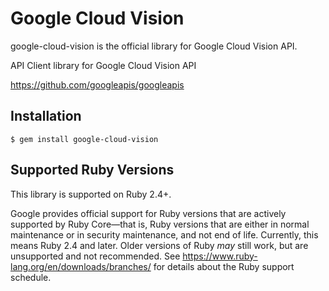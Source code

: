 # Google Cloud Vision

google-cloud-vision is the official library for Google Cloud Vision API.

API Client library for Google Cloud Vision API

https://github.com/googleapis/googleapis

## Installation

```
$ gem install google-cloud-vision
```

## Supported Ruby Versions

This library is supported on Ruby 2.4+.

Google provides official support for Ruby versions that are actively supported
by Ruby Core—that is, Ruby versions that are either in normal maintenance or
in security maintenance, and not end of life. Currently, this means Ruby 2.4
and later. Older versions of Ruby _may_ still work, but are unsupported and not
recommended. See https://www.ruby-lang.org/en/downloads/branches/ for details
about the Ruby support schedule.
